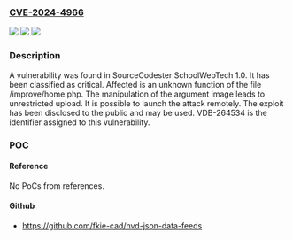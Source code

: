 ### [CVE-2024-4966](https://cve.mitre.org/cgi-bin/cvename.cgi?name=CVE-2024-4966)
![](https://img.shields.io/static/v1?label=Product&message=SchoolWebTech&color=blue)
![](https://img.shields.io/static/v1?label=Version&message=%3D%201.0%20&color=brighgreen)
![](https://img.shields.io/static/v1?label=Vulnerability&message=CWE-434%20Unrestricted%20Upload&color=brighgreen)

### Description

A vulnerability was found in SourceCodester SchoolWebTech 1.0. It has been classified as critical. Affected is an unknown function of the file /improve/home.php. The manipulation of the argument image leads to unrestricted upload. It is possible to launch the attack remotely. The exploit has been disclosed to the public and may be used. VDB-264534 is the identifier assigned to this vulnerability.

### POC

#### Reference
No PoCs from references.

#### Github
- https://github.com/fkie-cad/nvd-json-data-feeds

